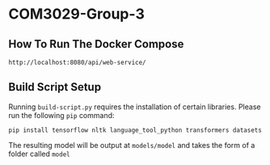 # COM3029-Group-3

## How To Run The Docker Compose

```http://localhost:8080/api/web-service/```

## Build Script Setup
Running ```build-script.py``` requires the installation of certain libraries. Please run the following ```pip``` command:

```pip install tensorflow nltk language_tool_python transformers datasets```

The resulting model will be output at ```models/model``` and takes the form of a folder called ```model```